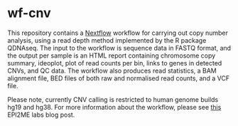 # wf-cnv

This repository contains a [Nextflow](https://www.nextflow.io/) workflow for carrying out copy number analysis, using a read depth method implemented by the R package QDNAseq. The input to the workflow is sequence data in FASTQ format, and the output per sample is an HTML report containing chromosome copy summary, ideoplot, plot of read counts per bin, links to genes in detected CNVs, and QC data. The workflow also produces read statistics, a BAM alignment file, BED files of both raw and normalised read counts, and a VCF file.

Please note, currently CNV calling is restricted to human genome builds hg19 and hg38. For more information about the workflow, please see [this](https://labs.epi2me.io/copy-number-calling/) EPI2ME labs blog post.
